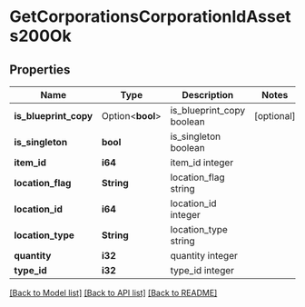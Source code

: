 # GetCorporationsCorporationIdAssets200Ok

## Properties

Name | Type | Description | Notes
------------ | ------------- | ------------- | -------------
**is_blueprint_copy** | Option<**bool**> | is_blueprint_copy boolean | [optional]
**is_singleton** | **bool** | is_singleton boolean | 
**item_id** | **i64** | item_id integer | 
**location_flag** | **String** | location_flag string | 
**location_id** | **i64** | location_id integer | 
**location_type** | **String** | location_type string | 
**quantity** | **i32** | quantity integer | 
**type_id** | **i32** | type_id integer | 

[[Back to Model list]](../README.md#documentation-for-models) [[Back to API list]](../README.md#documentation-for-api-endpoints) [[Back to README]](../README.md)


